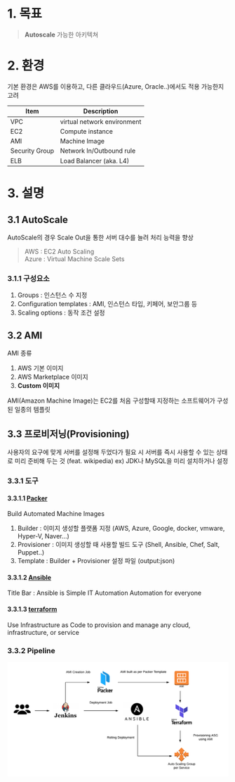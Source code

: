 
# 1. 목표
> **Autoscale** 가능한 아키텍쳐

# 2. 환경
기본 환경은 AWS를 이용하고, 다른 클라우드(Azure, Oracle..)에서도 적용 가능한지 고려

| Item | Description |
| ------ | ------ |
| VPC | virtual network environment |
| EC2 | Compute instance |
| AMI | Machine Image |
| Security Group | Network In/Outbound rule |
| ELB | Load Balancer (aka. L4) |

# 3. 설명

## 3.1 AutoScale

AutoScale의 경우 Scale Out을 통한 서버 대수를 늘려 처리 능력을 향상  
> AWS : EC2 Auto Scaling  
> Azure : Virtual Machine Scale Sets

### 3.1.1 구성요소

1. Groups : 인스턴스 수 지정
2. Configuration templates : AMI, 인스턴스 타입, 키페어, 보안그룹 등
3. Scaling options : 동작 조건 설정

## 3.2 AMI

AMI 종류
1. AWS 기본 이미지
2. AWS Marketplace 이미지
3. **Custom 이미지**

AMI(Amazon Machine Image)는 EC2를 처음 구성할때 지정하는 소프트웨어가 구성된 일종의 템플릿

## 3.3 프로비저닝(Provisioning)

사용자의 요구에 맞게 서버를 설정해 두었다가 필요 시 서버를 즉시 사용할 수 있는 상태로 미리 준비해 두는 것 (feat. wikipedia)
ex) JDK나 MySQL을 미리 설치하거나 설정

### 3.3.1 도구
#### 3.3.1.1 [Packer](https://packer.io/)
Build Automated Machine Images
1. Builder : 이미지 생성할 플랫폼 지정 (AWS, Azure, Google, docker, vmware, Hyper-V, Naver...)   
2. Provisioner : 이미지 생성할 때 사용할 빌드 도구 (Shell, Ansible, Chef, Salt, Puppet..)
3. Template : Builder + Provisioner 설정 파일 (output:json)

#### 3.3.1.2 [Ansible](https://www.ansible.com/)
Title Bar : Ansible is Simple IT Automation
Automation for everyone

#### 3.3.1.3 [terraform](https://www.terraform.io/)
Use Infrastructure as Code to provision and manage any cloud, infrastructure, or service

### 3.3.2 Pipeline
![Pipeline Example](assets/images/high-level-pipeline.png)

